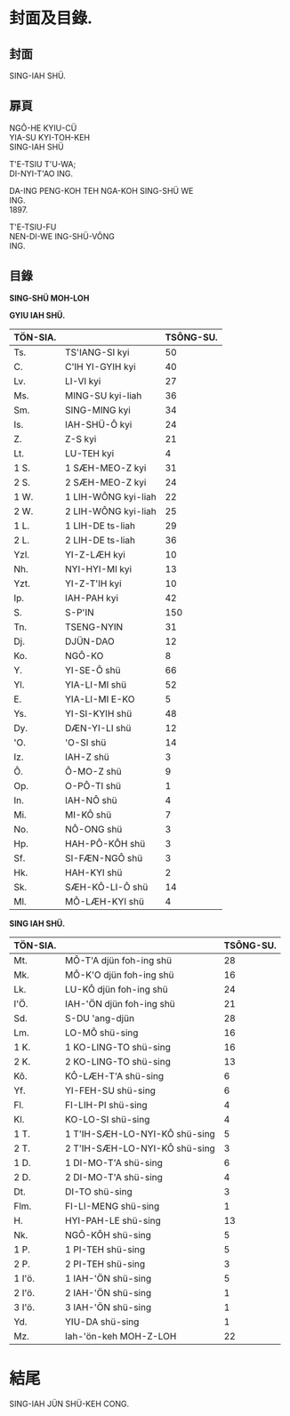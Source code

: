 
# 封面及目錄.


## 封面

SING-IAH SHÜ.


## 扉頁

NGÔ-HE KYIU-CÜ  
YIA-SU KYI-TOH-KEH  
SING-IAH SHÜ

T'E-TSIU T'U-WA;   
DI-NYI-T'AO ING.

DA-ING PENG-KOH TEH NGA-KOH SING-SHÜ WE  
ING.  
1897.


T'E-TSIU-FU  
NEN-DI-WE ING-SHÜ-VÔNG  
ING.


## 目錄

**SING-SHÜ MOH-LOH**

**GYIU IAH SHÜ.**

| TÖN-SIA. |                      | TSÔNG-SU. |
| --------- | -------------------- | ---------- |
| Ts.       | TS'IANG-SI kyi       | 50         |
| C.        | C'IH YI-GYIH kyi     | 40         |
| Lv.       | LI-VI kyi            | 27         |
| Ms.       | MING-SU kyi-liah     | 36         |
| Sm.       | SING-MING kyi        | 34         |
| Is.       | IAH-SHÜ-Ô kyi      | 24         |
| Z.        | Z-S kyi              | 21         |
| Lt.       | LU-TEH kyi           | 4          |
| 1 S.      | 1 SÆH-MEO-Z kyi    | 31         |
| 2 S.      | 2 SÆH-MEO-Z kyi    | 24         |
| 1 W.      | 1 LIH-WÔNG kyi-liah | 22         |
| 2 W.      | 2 LIH-WÔNG kyi-liah | 25         |
| 1 L.      | 1 LIH-DE ts-liah     | 29         |
| 2 L.      | 2 LIH-DE ts-liah     | 36         |
| Yzl.      | YI-Z-LÆH kyi       | 10         |
| Nh.       | NYI-HYI-MI kyi       | 13         |
| Yzt.      | YI-Z-T'IH kyi        | 10         |
| Ip.       | IAH-PAH kyi          | 42         |
| S.        | S-P'IN               | 150        |
| Tn.       | TSENG-NYIN           | 31         |
| Dj.       | DJÜN-DAO            | 12         |
| Ko.       | NGÔ-KO              | 8          |
| Y.        | YI-SE-Ô shü        | 66         |
| Yl.       | YIA-LI-MI shü       | 52         |
| E.        | YIA-LI-MI E-KO       | 5          |
| Ys.       | YI-SI-KYIH shü     | 48         |
| Dy.       | DÆN-YI-LI shü     | 12         |
| 'O.       | 'O-SI shü           | 14         |
| Iz.       | IAH-Z shü           | 3          |
| Ô.       | Ô-MO-Z shü         | 9          |
| Op.       | O-PÔ-TI shü        | 1          |
| In.       | IAH-NÔ shü         | 4          |
| Mi.       | MI-KÔ shü          | 7          |
| No.       | NÔ-ONG shü         | 3          |
| Hp.       | HAH-PÔ-KÔH shü    | 3          |
| Sf.       | SI-FÆN-NGÔ shü   | 3          |
| Hk.       | HAH-KYI shü         | 2          |
| Sk.       | SÆH-KÔ-LI-Ô shü | 14         |
| Ml.       | MÔ-LÆH-KYI shü   | 4          |

**SING IAH SHÜ.**

| TÖN-SIA. |                                   | TSÔNG-SU. |
| --------- | --------------------------------- | ---------- |
| Mt.       | MÔ-T'A djün foh-ing shü       | 28         |
| Mk.       | MÔ-K'O djün foh-ing shü        | 16         |
| Lk.       | LU-KÔ djün foh-ing shü         | 24         |
| I'Ö.     | IAH-'ÖN djün foh-ing shü       | 21         |
| Sd.       | S-DU 'ang-djün                   | 28         |
| Lm.       | LO-MÔ shü-sing                  | 16         |
| 1 K.      | 1 KO-LING-TO shü-sing            | 16         |
| 2 K.      | 2 KO-LING-TO shü-sing            | 13         |
| Kô.      | KÔ-LÆH-T'A shü-sing           | 6          |
| Yf.       | YI-FEH-SU shü-sing               | 6          |
| Fl.       | FI-LIH-PI shü-sing               | 4          |
| Kl.       | KO-LO-SI shü-sing                | 4          |
| 1 T.      | 1 T'IH-SÆH-LO-NYI-KÔ shü-sing | 5          |
| 2 T.      | 2 T'IH-SÆH-LO-NYI-KÔ shü-sing | 3          |
| 1 D.      | 1 DI-MO-T'A shü-sing             | 6          |
| 2 D.      | 2 DI-MO-T'A shü-sing             | 4          |
| Dt.       | DI-TO shü-sing                   | 3          |
| Flm.      | FI-LI-MENG shü-sing              | 1          |
| H.        | HYI-PAH-LE shü-sing              | 13         |
| Nk.       | NGÔ-KÔH shü-sing               | 5          |
| 1 P.      | 1 PI-TEH shü-sing                | 5          |
| 2 P.      | 2 PI-TEH shü-sing                | 3          |
| 1 I'ö.   | 1 IAH-'ÖN shü-sing              | 5          |
| 2 I'ö.   | 2 IAH-'ÖN shü-sing              | 1          |
| 3 I'ö.   | 3 IAH-'ÖN shü-sing              | 1          |
| Yd.       | YIU-DA shü-sing                  | 1          |
| Mz.       | Iah-'ön-keh MOH-Z-LOH            | 22         |


# 結尾

SING-IAH JÜN SHÜ-KEH CONG.
